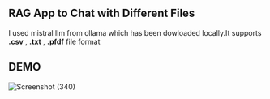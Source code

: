 ## RAG App to Chat with Different Files
I used mistral llm from ollama which has been dowloaded locally.It supports **.csv** , **.txt** , **.pfdf** file format  

## DEMO
![Screenshot (340)](https://github.com/sibaniNK/RAG/assets/124360202/24cab41e-25c2-4feb-a7b5-a785d7f15482)
